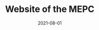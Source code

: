 ---
title: 'Website of the MEPC'
date: '2021-08-01'
description: "From blogdown to React."
img: "/images/projects/mepc.png"
img_alt: "MEPC cover photo"
featured: true
tools_used: "HTML, CSS, JavaScript"
published: "2021/08/01"
github_url: "https://github.com/francosbenitez/mepc"
live_url: "https://francosbenitez.github.io/mepc"
---